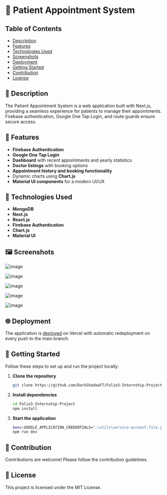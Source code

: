 # 🏥 Patient Appointment System

## Table of Contents
- [Description](#description)
- [Features](#features)
- [Technologies Used](#technologies-used)
- [Screenshots](#screenshots)
- [Deployment](#deployment)
- [Getting Started](#getting-started)
- [Contribution](#contribution)
- [License](#license)

## 📝 Description
The Patient Appointment System is a web application built with Next.js, providing a seamless experience for patients to manage their appointments. Firebase authentication, Google One Tap Login, and route guards ensure secure access.

## 🚀 Features
- **Firebase Authentication**
- **Google One Tap Login**
- **Dashboard** with recent appointments and yearly statistics
- **Doctor listings** with booking options
- **Appointment history and booking functionality**
- Dynamic charts using **Chart.js**
- **Material UI components** for a modern UI/UX

## 🔧 Technologies Used
- **MongoDB**
- **Next.js**
- **React.js**
- **Firebase Authentication**
- **Chart.js**
- **Material UI**

## 🖼️ Screenshots
![image](https://github.com/DarkShadowFT/Folio3-Internship-Project/assets/41124884/c624e5a4-c4be-4b3e-8de5-c8a3e4b7fe29)

![image](https://github.com/DarkShadowFT/Folio3-Internship-Project/assets/41124884/d95e2242-6fcb-48ef-86d3-d2017b5e4db7)

![image](https://github.com/DarkShadowFT/Folio3-Internship-Project/assets/41124884/c60b4c4a-baee-4e4d-927b-c501c9ce8661)

![image](https://github.com/DarkShadowFT/Folio3-Internship-Project/assets/41124884/7ac04586-f201-4a0c-b408-80d47e3900e4)

![image](https://github.com/DarkShadowFT/Folio3-Internship-Project/assets/41124884/b349bfb4-84ea-488a-a27f-e7bbeca496ef)

## 🌐 Deployment
The application is [deployed](https://find-me-a-doctor.vercel.app/) on Vercel with automatic redeployment on every push to the main branch.

## 🏁 Getting Started
Follow these steps to set up and run the project locally:
1. **Clone the repository**
   ```bash
   git clone https://github.com/DarkShadowFT/Folio3-Internship-Project

2. **Install dependencies**
    ```bash
    cd Folio3-Internship-Project
    npm install
3. **Start the application**
    ```bash
    $env:GOOGLE_APPLICATION_CREDENTIALS=".\utils\service-account-file.json"
    npm run dev
    
## 🤝 Contribution
Contributions are welcome! Please follow the contribution guidelines.

## 📄 License
This project is licensed under the MIT License.
